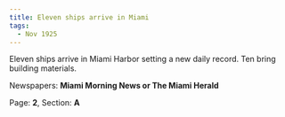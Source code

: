 ```yaml
---  
title: Eleven ships arrive in Miami  
tags:  
  - Nov 1925  
---  
```

  
Eleven ships arrive in Miami Harbor setting a new daily record. Ten bring building materials.  
  
Newspapers: **Miami Morning News or The Miami Herald**  
  
Page: **2**, Section: **A** 
